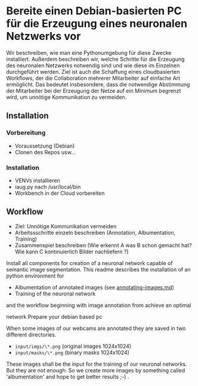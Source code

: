 #  Bereite einen Debian-basierten PC für die Erzeugung eines neuronalen Netzwerks vor

Wir beschreiben, wie man eine Pythonumgebung für diese Zwecke installiert. Außerdem beschreiben wir, welche Schritte für die
Erzeugung des neuronalen Netzwerks notwendig sind und wie diese im Einzelnen durchgeführt werden. Ziel ist auch die Schaffung 
eines cloudbasierten Workflows, der die Collaboration mehrerer Mitarbeiter auf einfache Art ermöglicht. Das bedeutet 
insbesondere, dass die notwendige Abstimmung der Mitarbeiter bei der Erzeugung der Netze auf ein Minimum begrenzt wird, um 
unnötige Kommunikation zu vermeiden.


## Installation

### Vorbereitung

- Voraussetzung (Debian)
- Clonen des Repos usw...

### Installation

- VENVs installieren
- iaug.py nach /usr/local/bin
- Workbench in der Cloud vorbereiten

## Workflow

- Ziel: Unnötige Kommunikation vermeiden
- Arbeitssschritte einzeln beschreiben (Annotation, Albumentation, Training)
- Zusammenspiel beschreiben (Wie erkennt A was B schon gemacht hat? Wie kann C kontinuierlich Bilder nachliefern ?)


Install all components for creation of a neuronal network capable of semantic image segmentation. This 
readme describes the installation of an python environment for

- Albumentation of annotated images (see [annotating-images.md](manuals/annotating-images.md))
- Training of the neuronal network

and the workflow beginning with image annotation from achieve an optimal 

network Prepare your debian based pc 

When some images of our webcams are annotated they are saved in two different directories.

- `input/imgs/\*.png` (original images 1024x1024)
- `input/masks/\*.png` (binary masks 1024x1024)

These images shall be the input for the training of our neuronal networks. But they are not enough.
So we create more images by something called 'albumentation' and hope to get better results ;-) . 

